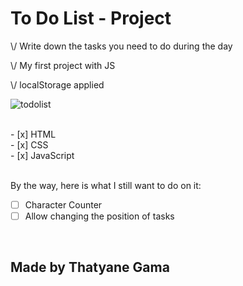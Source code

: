 
<h1>To Do List - Project</h1>

<p>\/ Write down the tasks you need to do during the day</p>
<p>\/ My first project with JS</p>
<p>\/ localStorage applied</p>

![todolist](https://user-images.githubusercontent.com/90471309/133941379-b644c30d-d95b-4eb4-ba28-8fd225de9e30.gif)

<br>
- [x] HTML
<br>
- [x] CSS
<br>
- [x] JavaScript

<br>
<br>
<p>By the way,
here is what I still want to do on it:</p>

- [ ] Character Counter
- [ ] Allow changing the position of tasks
<br>


<h2>Made by Thatyane Gama</h2>
